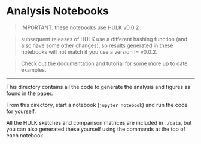 # Analysis Notebooks

>IMPORTANT: these notebooks use HULK v0.0.2

>subsequent releases of HULK use a different hashing function (and also have some
other changes), so results generated in these notebooks will not match if you
use a version != v0.0.2.

>Check out the documentation and tutorial for some more up to date examples.

***

This directory contains all the code to generate the analysis and figures as found in the paper.

From this directory, start a notebook (`jupyter notebook`) and run the code for yourself.

All the HULK sketches and comparison matrices are included in `./data`, but you can also generated these yourself using the commands at the top of each notebook.
